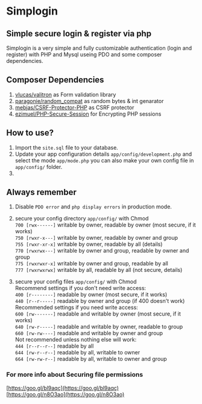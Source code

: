 # Simplogin

## Simple secure login & register via php

Simplogin is a very simple and fully customizable authentication (login and register) with PHP and Mysql useing PDO and some composer dependencies.

## Composer Dependencies

1.  [vlucas/valitron](https://github.com/vlucas/valitron) as Form validation library
2.  [paragonie/random_compat](https://github.com/paragonie/random_compat) as random bytes & int genarator
3.  [mebjas/CSRF-Protector-PHP](https://github.com/mebjas/CSRF-Protector-PHP/tree/nojs-support) as CSRF protector
4.  [ezimuel/PHP-Secure-Session](https://github.com/ezimuel/PHP-Secure-Session) for Encrypting PHP sessions

## How to use?

1.  Import the `site.sql` file to your database.
2.  Update your app configuration details `app/config/development.php` and select the mode `app/mode.php` you can also make your own config file in `app/config/` folder.
3.  

## Always remember
1.  Disable `PDO error` and `php display errors` in production mode.
2.  secure your config directory `app/config/` with Chmod  
`700 [rwx------]` writable by owner, readable by owner (most secure, if it works)  
`750 [rwxr-x---]` writable by owner, readable by owner and group  
`755 [rwxr-xr-x]` writable by owner, readable by all (details)  
`770 [rwxrwx---]` writable by owner and group, readable by owner and group  
`775 [rwxrwxr-x]` writable by owner and group, readable by all  
`777 [rwxrwxrwx]` writable by all, readable by all (not secure, details)  

3.  secure your config files `app/config/` with Chmod  
Recommend settings if you don't need write access:  
`400 [r--------]` readable by owner (most secure, if it works)  
`440 [r--r-----]` readable by owner and group (if 400 doesn't work)  
Recommended settings if you need write access:  
`600 [rw-------]` readable and writable by owner (most secure, if it works)  
`640 [rw-r-----]` readable and writable by owner, readable to group  
`660 [rw-rw----]` readable and writable by owner and group  
Not recommended unless nothing else will work:  
`444 [r--r--r--]` readable by all  
`644 [rw-r--r--]` readable by all, writable to owner  
`664 [rw-rw-r--]` readable by all, writable to owner and group  

### For more info about Securing file permissions
[https://goo.gl/bl9aqc](https://goo.gl/bl9aqc)  
[https://goo.gl/n8O3ao](https://goo.gl/n8O3ao)
